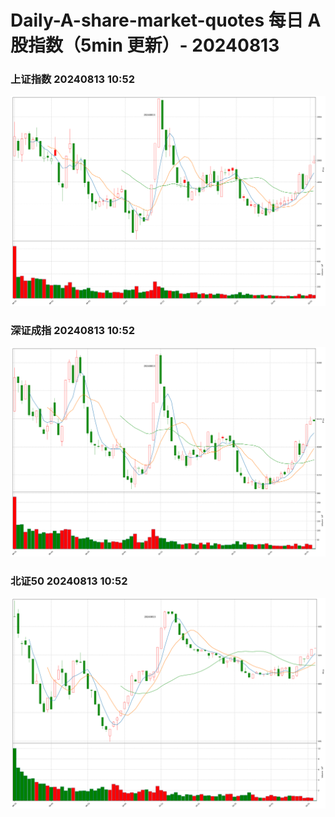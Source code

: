 
# Daily-A-share-market-quotes 每日 A 股指数（5min 更新）- 20240813

### 上证指数 20240813 10:52
![](./fig/2024/8/20240813-sh000001.png)

### 深证成指 20240813 10:52
![](./fig/2024/8/20240813-sz399001.png)

### 北证50 20240813 10:52
![](./fig/2024/8/20240813-bj899050.png)
